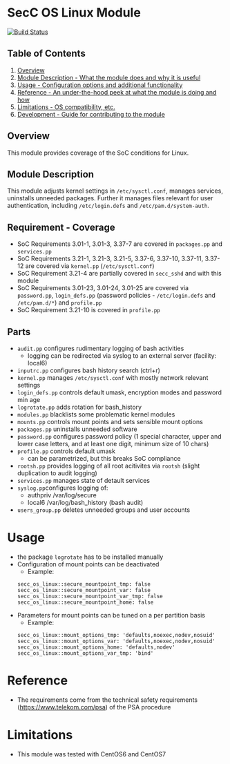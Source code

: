 ﻿# SecC OS Linux Module

[![Build Status](https://travis-ci.org/T-Systems-MMS/puppet-secc_os_linux.svg?branch=master)](https://travis-ci.org/T-Systems-MMS/puppet-secc_os_linux)

## Table of Contents
1. [Overview](#overview)
3. [Module Description - What the module does and why it is useful](#module-description)
4. [Usage - Configuration options and additional functionality](#usage)
5. [Reference - An under-the-hood peek at what the module is doing and how](#reference)
6. [Limitations - OS compatibility, etc.](#limitations)
7. [Development - Guide for contributing to the module](#development)

## Overview

This module provides coverage of the SoC conditions for Linux.

## Module Description

This module adjusts kernel settings in `/etc/sysctl.conf`, manages services, uninstalls unneeded packages.
Further it manages files relevant for user authentication, including `/etc/login.defs` and `/etc/pam.d/system-auth`.

## Requirement - Coverage

* SoC Requirements 3.01-1, 3.01-3, 3.37-7 are covered in `packages.pp` and `services.pp`
* SoC Requirements 3.21-1, 3.21-3, 3.21-5, 3.37-6, 3.37-10, 3.37-11, 3.37-12 are covered via `kernel.pp` (`/etc/sysctl.conf`)
* SoC Requirement 3.21-4 are partially covered in `secc_sshd` and with this module
* SoC Requirements 3.01-23, 3.01-24, 3.01-25 are covered via `password.pp`, `login_defs.pp` (password policies - `/etc/login.defs` and `/etc/pam.d/*`) and `profile.pp`
* SoC Requirement 3.21-10 is covered in `profile.pp`

## Parts
* `audit.pp` configures rudimentary logging of bash activities
  * logging can be redirected via syslog to an external server (facility: local6)
* `inputrc.pp` configures bash history search (ctrl+r)
* `kernel.pp` manages `/etc/sysctl.conf` with mostly network relevant settings
* `login_defs.pp` controls default umask, encryption modes and password min age
* `logrotate.pp` adds rotation for bash_history
* `modules.pp` blacklists some problematic kernel modules
* `mounts.pp` controls mount points and sets sensible mount options
* `packages.pp` uninstalls unneeded software
* `password.pp` configures password policy (1 special character, upper and lower case letters, and at least one digit, minimum size of 10 chars)
* `profile.pp` controls default umask
  * can be parametrized, but this breaks SoC compliance
* `rootsh.pp` provides logging of all root acitivites via `rootsh` (slight duplication to audit logging)
* `services.pp` manages state of detault services
* `syslog.pp`configures logging of:
  * authpriv /var/log/secure
  * local6 /var/log/bash_history (bash audit)
* `users_group.pp` deletes unneeded groups and user accounts

# Usage
* the package `logrotate` has to be installed manually
* Configuration of mount points can be deactivated
  * Example:
  ```
  secc_os_linux::secure_mountpoint_tmp: false
  secc_os_linux::secure_mountpoint_var: false
  secc_os_linux::secure_mountpoint_var_tmp: false
  secc_os_linux::secure_mountpoint_home: false
  ```
* Parameters for mount points can be tuned on a per partition basis
  * Example:
  ```
  secc_os_linux::mount_options_tmp: 'defaults,noexec,nodev,nosuid'
  secc_os_linux::mount_options_var: 'defaults,noexec,nodev,nosuid'
  secc_os_linux::mount_options_home: 'defaults,nodev'
  secc_os_linux::mount_options_var_tmp: 'bind'
  ```

# Reference

* The requirements come from the technical safety requirements (https://www.telekom.com/psa) of the PSA procedure

# Limitations

* This module was tested with CentOS6 and CentOS7
